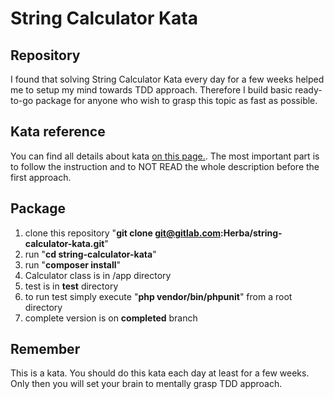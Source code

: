 # String Calculator Kata

## Repository
I found that solving String Calculator Kata every day for a few weeks helped me to setup my mind towards TDD approach. Therefore I build basic ready-to-go package for anyone who wish to grasp this topic as fast as possible.

## Kata reference
You can find all details about kata [on this page.](http://osherove.com/tdd-kata-1/). The most important part is to follow the instruction and to NOT READ the whole description before the first approach.

## Package
1. clone this repository "**git clone git@gitlab.com:Herba/string-calculator-kata.git**"
2. run "**cd string-calculator-kata**"
3. run "**composer install**"
4. Calculator class is in /app directory
5. test is in **test** directory
6. to run test simply execute "**php vendor/bin/phpunit**" from a root directory
7. complete version is on **completed** branch

## Remember
This is a kata. You should do this kata each day at least for a few weeks. Only then you will set your brain to mentally grasp TDD approach.
